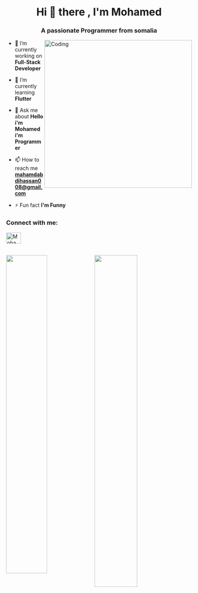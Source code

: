 


<h1 align="center">Hi 👋 there , I'm Mohamed</h1>
<h3 align="center">A passionate Programmer from somalia</h3>

<img align="right" alt="Coding" width="400" src="https://www.google.com/imgres?q=code%20gif%20image&imgurl=https%3A%2F%2Fmedia3.giphy.com%2Fmedia%2FdZX3AduGrY3uJ7qCsx%2Fgiphy.gif%3Fcid%3D6c09b952hkap1sgazy6xlfh4lcllt880hzmznlcflzjvkpe0%26ep%3Dv1_internal_gif_by_id%26rid%3Dgiphy.gif%26ct%3Dg&imgrefurl=https%3A%2F%2Fgiphy.com%2Fgifs%2Fhackernoon-hacker-noon-dZX3AduGrY3uJ7qCsx&docid=P41CSVMwcV5eqM&tbnid=VZp0_1yUcLYMRM&vet=12ahUKEwi1-reQ9uCIAxX3xQIHHVAyATYQM3oECGUQAA..i&w=694&h=520&hcb=2&ved=2ahUKEwi1-reQ9uCIAxX3xQIHHVAyATYQM3oECGUQAA">

- 🔭 I’m currently working on **Full-Stack Developer**

- 🌱 I’m currently learning **Flutter**

- 💬 Ask me about **Hello i'm Mohamed i'm Programmer**

- 📫 How to reach me **mahamdabdihassan008@gmail.com**

- ⚡ Fun fact **I'm Funny**

<h3 align="left">Connect with me:</h3>
<p align="left">
<a href="[https://fb.com/Mohamed mohammed](https://www.facebook.com/profile.php?id=100092205740355)" target="blank"><img align="center" src="https://raw.githubusercontent.com/rahuldkjain/github-profile-readme-generator/master/src/images/icons/Social/facebook.svg" alt="Mohamed mohammed" height="30" width="40" /></a>
</p>

<!-- <p><img align="left" src="https://github-readme-stats.vercel.app/api/top-langs?username=eng10&show_icons=true&locale=en&layout=compact" alt="eng10" /></p> -->

<!-- <p>&nbsp;<img align="center" src="https://github-readme-stats.vercel.app/api?username=eng10&show_icons=true&locale=en" alt="eng10" /></p> -->

      

<!-- ![T](https://komarev.com/ghpvc/?username=your-github-egn10&color=blueviolet&style=flat-square) -->
<br>
<img width="47%" align="left" src="http://github-readme-streak-stats.herokuapp.com/?user=eng10&theme=shades-of-purple&hide_border=true&date_format=j%20M%5B%20Y%5D" />

<img align="left" width="48%" src="https://github-readme-stats.vercel.app/api/top-langs/?username=eng10&layout=compact" />
